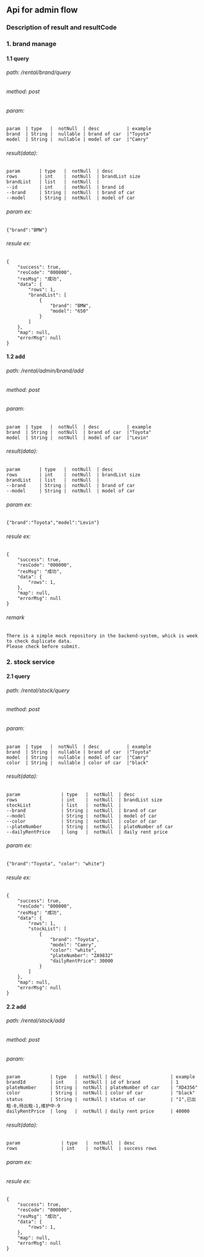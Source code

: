 ## Api for admin flow

### Description of result and resultCode


### 1. brand manage

#### 1.1 query
    
###### path:    /rental/brand/query
###### method:  post
###### param:
    param  | type   |  notNull  | desc          | example
    brand  | String |  nullable | brand of car  |"Toyota"
    model  | String |  nullable | model of car  |"Camry"
###### result(data):
    param       | type   |  notNull  | desc             
    rows        | int    |  notNull  | brandList size   
    brandList   | list   |  notNull  | 
    --id        | int    |  notNull  | brand id
    --brand     | String |  notNull  | brand of car
    --model     | String |  notNull  | model of car
###### param ex:
    {"brand":"BMW"}
###### resule ex:
    {
        "success": true,
        "resCode": "000000",
        "resMsg": "成功",
        "data": {
            "rows": 1,
            "brandList": [
                {
                    "brand": "BMW",
                    "model": "650"
                }
            ]
        },
        "map": null,
        "errorMsg": null
    }
    
#### 1.2 add
    
###### path:    /rental/admin/brand/add
###### method:  post
###### param:
    param  | type   |  notNull  | desc          | example
    brand  | String |  notNull  | brand of car  |"Toyota"
    model  | String |  notNull  | model of car  |"Levin"
###### result(data):
    param       | type   |  notNull  | desc             
    rows        | int    |  notNull  | brandList size   
    brandList   | list   |  notNull  | 
    --brand     | String |  notNull  | brand of car
    --model     | String |  notNull  | model of car
###### param ex:
    {"brand":"Toyota","model":"Levin"}
###### resule ex:
    {
        "success": true,
        "resCode": "000000",
        "resMsg": "成功",
        "data": {
            "rows": 1,
        },
        "map": null,
        "errorMsg": null
    }
###### remark
    There is a simple mock repository in the backend-system, whick is week to check duplicate data. 
    Please check before submit.
    

### 2. stock service

#### 2.1 query
    
###### path:    /rental/stock/query
###### method:  post
###### param:
    param  | type   |  notNull  | desc          | example
    brand  | String |  nullable | brand of car  |"Toyota"
    model  | String |  nullable | model of car  |"Camry"
    color  | String |  nullable | color of car  |"black"
###### result(data):
    param               | type   |  notNull  | desc             
    rows                | int    |  notNull  | brandList size   
    stockList           | list   |  notNull  | 
    --brand             | String |  notNull  | brand of car
    --model             | String |  notNull  | model of car
    --color             | String |  notNull  | color of car
    --plateNumber       | String |  notNull  | plateNumber of car
    --dailyRentPrice    | long   |  notNull  | daily rent price
###### param ex:
    {"brand":"Toyota", "color": "white"}
###### resule ex:
    {
        "success": true,
        "resCode": "000000",
        "resMsg": "成功",
        "data": {
            "rows": 1,
            "stockList": [
                {
                    "brand": "Toyota",
                    "model": "Camry",
                    "color": "white",
                    "plateNumber": "ZA9832"
                    "dailyRentPrice": 30000
                }
            ]
        },
        "map": null,
        "errorMsg": null
    }
 
#### 2.2 add
    
###### path:    /rental/stock/add
###### method:  post
###### param:
    param           | type   |  notNull | desc                  | example
    brandId         | int    |  notNull | id of brand           | 1
    plateNumber     | String |  notNull | plateNumber of car    | "XD4356"
    color           | String |  notNull | color of car          | "black"
    status          | String |  notNull | status of car         | "1",已出租-0,待出租-1,维护中-9
    dailyRentPrice  | long   |  notNull | daily rent price      | 40000
###### result(data):
    param               | type   |  notNull  | desc             
    rows                | int    |  notNull  | success rows   
###### param ex:
###### resule ex:
    {
        "success": true,
        "resCode": "000000",
        "resMsg": "成功",
        "data": {
            "rows": 1,
        },
        "map": null,
        "errorMsg": null
    }
 

